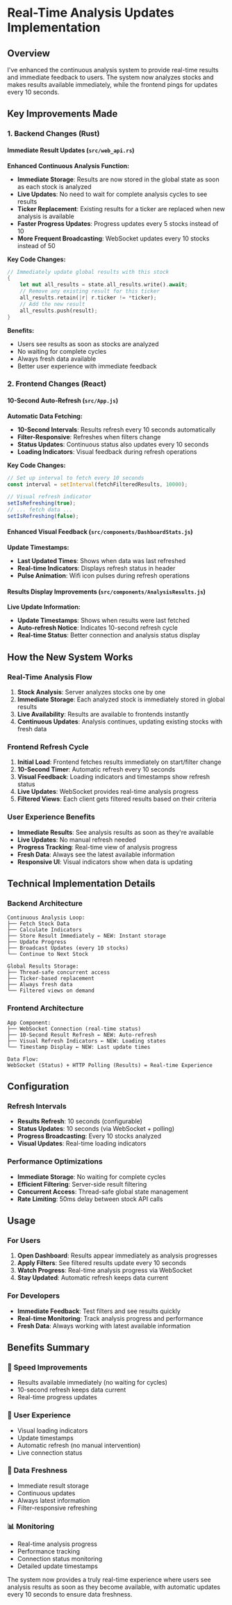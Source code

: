 # Real-Time Analysis Updates Implementation

## Overview

I've enhanced the continuous analysis system to provide real-time results and immediate feedback to users. The system now analyzes stocks and makes results available immediately, while the frontend pings for updates every 10 seconds.

## Key Improvements Made

### 1. Backend Changes (Rust)

#### Immediate Result Updates (`src/web_api.rs`)

**Enhanced Continuous Analysis Function:**
- **Immediate Storage**: Results are now stored in the global state as soon as each stock is analyzed
- **Live Updates**: No need to wait for complete analysis cycles to see results
- **Ticker Replacement**: Existing results for a ticker are replaced when new analysis is available
- **Faster Progress Updates**: Progress updates every 5 stocks instead of 10
- **More Frequent Broadcasting**: WebSocket updates every 10 stocks instead of 50

**Key Code Changes:**
```rust
// Immediately update global results with this stock
{
    let mut all_results = state.all_results.write().await;
    // Remove any existing result for this ticker
    all_results.retain(|r| r.ticker != *ticker);
    // Add the new result
    all_results.push(result);
}
```

**Benefits:**
- Users see results as soon as stocks are analyzed
- No waiting for complete cycles
- Always fresh data available
- Better user experience with immediate feedback

### 2. Frontend Changes (React)

#### 10-Second Auto-Refresh (`src/App.js`)

**Automatic Data Fetching:**
- **10-Second Intervals**: Results refresh every 10 seconds automatically
- **Filter-Responsive**: Refreshes when filters change
- **Status Updates**: Continuous status also updates every 10 seconds
- **Loading Indicators**: Visual feedback during refresh operations

**Key Code Changes:**
```javascript
// Set up interval to fetch every 10 seconds
const interval = setInterval(fetchFilteredResults, 10000);

// Visual refresh indicator
setIsRefreshing(true);
// ... fetch data ...
setIsRefreshing(false);
```

#### Enhanced Visual Feedback (`src/components/DashboardStats.js`)

**Update Timestamps:**
- **Last Updated Times**: Shows when data was last refreshed
- **Real-time Indicators**: Displays refresh status in header
- **Pulse Animation**: Wifi icon pulses during refresh operations

#### Results Display Improvements (`src/components/AnalysisResults.js`)

**Live Update Information:**
- **Update Timestamps**: Shows when results were last fetched
- **Auto-refresh Notice**: Indicates 10-second refresh cycle
- **Real-time Status**: Better connection and analysis status display

## How the New System Works

### Real-Time Analysis Flow

1. **Stock Analysis**: Server analyzes stocks one by one
2. **Immediate Storage**: Each analyzed stock is immediately stored in global results
3. **Live Availability**: Results are available to frontends instantly
4. **Continuous Updates**: Analysis continues, updating existing stocks with fresh data

### Frontend Refresh Cycle

1. **Initial Load**: Frontend fetches results immediately on start/filter change
2. **10-Second Timer**: Automatic refresh every 10 seconds
3. **Visual Feedback**: Loading indicators and timestamps show refresh status
4. **Live Updates**: WebSocket provides real-time analysis progress
5. **Filtered Views**: Each client gets filtered results based on their criteria

### User Experience Benefits

- **Immediate Results**: See analysis results as soon as they're available
- **Live Updates**: No manual refresh needed
- **Progress Tracking**: Real-time view of analysis progress
- **Fresh Data**: Always see the latest available information
- **Responsive UI**: Visual indicators show when data is updating

## Technical Implementation Details

### Backend Architecture
```
Continuous Analysis Loop:
├── Fetch Stock Data
├── Calculate Indicators  
├── Store Result Immediately ← NEW: Instant storage
├── Update Progress
├── Broadcast Updates (every 10 stocks)
└── Continue to Next Stock

Global Results Storage:
├── Thread-safe concurrent access
├── Ticker-based replacement
├── Always fresh data
└── Filtered views on demand
```

### Frontend Architecture
```
App Component:
├── WebSocket Connection (real-time status)
├── 10-Second Result Refresh ← NEW: Auto-refresh
├── Visual Refresh Indicators ← NEW: Loading states
└── Timestamp Display ← NEW: Last update times

Data Flow:
WebSocket (Status) + HTTP Polling (Results) = Real-time Experience
```

## Configuration

### Refresh Intervals
- **Results Refresh**: 10 seconds (configurable)
- **Status Updates**: 10 seconds (via WebSocket + polling)
- **Progress Broadcasting**: Every 10 stocks analyzed
- **Visual Updates**: Real-time loading indicators

### Performance Optimizations
- **Immediate Storage**: No waiting for complete cycles
- **Efficient Filtering**: Server-side result filtering
- **Concurrent Access**: Thread-safe global state management
- **Rate Limiting**: 50ms delay between stock API calls

## Usage

### For Users
1. **Open Dashboard**: Results appear immediately as analysis progresses
2. **Apply Filters**: See filtered results update every 10 seconds
3. **Watch Progress**: Real-time analysis progress via WebSocket
4. **Stay Updated**: Automatic refresh keeps data current

### For Developers
- **Immediate Feedback**: Test filters and see results quickly
- **Real-time Monitoring**: Track analysis progress and performance
- **Fresh Data**: Always working with latest available information

## Benefits Summary

### 🚀 **Speed Improvements**
- Results available immediately (no waiting for cycles)
- 10-second refresh keeps data current
- Real-time progress updates

### 👀 **User Experience**
- Visual loading indicators
- Update timestamps
- Automatic refresh (no manual intervention)
- Live connection status

### 🔄 **Data Freshness**
- Immediate result storage
- Continuous updates
- Always latest information
- Filter-responsive refreshing

### 📊 **Monitoring**
- Real-time analysis progress
- Performance tracking
- Connection status monitoring
- Detailed update timestamps

The system now provides a truly real-time experience where users see analysis results as soon as they become available, with automatic updates every 10 seconds to ensure data freshness.
